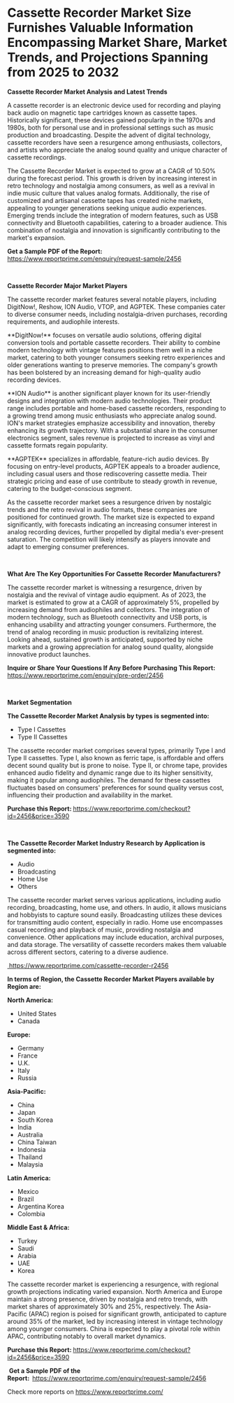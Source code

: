 <p><h1>Cassette Recorder Market Size Furnishes Valuable Information Encompassing Market Share, Market Trends, and Projections Spanning from 2025 to 2032</h1></p><p><strong>Cassette Recorder Market Analysis and Latest Trends</strong></p>
<p><p>A cassette recorder is an electronic device used for recording and playing back audio on magnetic tape cartridges known as cassette tapes. Historically significant, these devices gained popularity in the 1970s and 1980s, both for personal use and in professional settings such as music production and broadcasting. Despite the advent of digital technology, cassette recorders have seen a resurgence among enthusiasts, collectors, and artists who appreciate the analog sound quality and unique character of cassette recordings.</p><p>The Cassette Recorder Market is expected to grow at a CAGR of 10.50% during the forecast period. This growth is driven by increasing interest in retro technology and nostalgia among consumers, as well as a revival in indie music culture that values analog formats. Additionally, the rise of customized and artisanal cassette tapes has created niche markets, appealing to younger generations seeking unique audio experiences. Emerging trends include the integration of modern features, such as USB connectivity and Bluetooth capabilities, catering to a broader audience. This combination of nostalgia and innovation is significantly contributing to the market's expansion.</p></p>
<p><strong>Get a Sample PDF of the Report:&nbsp;</strong> <a href="https://www.reportprime.com/enquiry/request-sample/2456?utm_campaign=3552&utm_medium=2&utm_source=Github&utm_content=ia&utm_term=18032025&utm_id=cassette-recorder">https://www.reportprime.com/enquiry/request-sample/2456</a></p>
<p>&nbsp;</p>
<p><strong>Cassette Recorder Major Market Players</strong></p>
<p><p>The cassette recorder market features several notable players, including DigitNow!, Reshow, ION Audio, VTOP, and AGPTEK. These companies cater to diverse consumer needs, including nostalgia-driven purchases, recording requirements, and audiophile interests.</p><p>**DigitNow!** focuses on versatile audio solutions, offering digital conversion tools and portable cassette recorders. Their ability to combine modern technology with vintage features positions them well in a niche market, catering to both younger consumers seeking retro experiences and older generations wanting to preserve memories. The company's growth has been bolstered by an increasing demand for high-quality audio recording devices.</p><p>**ION Audio** is another significant player known for its user-friendly designs and integration with modern audio technologies. Their product range includes portable and home-based cassette recorders, responding to a growing trend among music enthusiasts who appreciate analog sound. ION's market strategies emphasize accessibility and innovation, thereby enhancing its growth trajectory. With a substantial share in the consumer electronics segment, sales revenue is projected to increase as vinyl and cassette formats regain popularity.</p><p>**AGPTEK** specializes in affordable, feature-rich audio devices. By focusing on entry-level products, AGPTEK appeals to a broader audience, including casual users and those rediscovering cassette media. Their strategic pricing and ease of use contribute to steady growth in revenue, catering to the budget-conscious segment.</p><p>As the cassette recorder market sees a resurgence driven by nostalgic trends and the retro revival in audio formats, these companies are positioned for continued growth. The market size is expected to expand significantly, with forecasts indicating an increasing consumer interest in analog recording devices, further propelled by digital media's ever-present saturation. The competition will likely intensify as players innovate and adapt to emerging consumer preferences.</p></p>
<p>&nbsp;</p>
<p><strong>What Are The Key Opportunities For Cassette Recorder Manufacturers?</strong></p>
<p><p>The cassette recorder market is witnessing a resurgence, driven by nostalgia and the revival of vintage audio equipment. As of 2023, the market is estimated to grow at a CAGR of approximately 5%, propelled by increasing demand from audiophiles and collectors. The integration of modern technology, such as Bluetooth connectivity and USB ports, is enhancing usability and attracting younger consumers. Furthermore, the trend of analog recording in music production is revitalizing interest. Looking ahead, sustained growth is anticipated, supported by niche markets and a growing appreciation for analog sound quality, alongside innovative product launches.</p></p>
<p><strong>Inquire or Share Your Questions If Any Before Purchasing This Report:</strong> <a href="https://www.reportprime.com/enquiry/pre-order/2456?utm_campaign=3552&utm_medium=2&utm_source=Github&utm_content=ia&utm_term=18032025&utm_id=cassette-recorder">https://www.reportprime.com/enquiry/pre-order/2456</a></p>
<p>&nbsp;</p>
<p><strong>Market Segmentation</strong></p>
<p><strong>The Cassette Recorder Market Analysis by types is segmented into:</strong></p>
<p><ul><li>Type I Cassettes</li><li>Type II Cassettes</li></ul></p>
<p><p>The cassette recorder market comprises several types, primarily Type I and Type II cassettes. Type I, also known as ferric tape, is affordable and offers decent sound quality but is prone to noise. Type II, or chrome tape, provides enhanced audio fidelity and dynamic range due to its higher sensitivity, making it popular among audiophiles. The demand for these cassettes fluctuates based on consumers' preferences for sound quality versus cost, influencing their production and availability in the market.</p></p>
<p><strong>Purchase this Report:&nbsp;</strong><a href="https://www.reportprime.com/checkout?id=2456&price=3590&utm_campaign=3552&utm_medium=2&utm_source=Github&utm_content=ia&utm_term=18032025&utm_id=cassette-recorder">https://www.reportprime.com/checkout?id=2456&price=3590</a></p>
<p>&nbsp;</p>
<p><strong>The Cassette Recorder Market Industry Research by Application is segmented into:</strong></p>
<p><ul><li>Audio</li><li>Broadcasting</li><li>Home Use</li><li>Others</li></ul></p>
<p><p>The cassette recorder market serves various applications, including audio recording, broadcasting, home use, and others. In audio, it allows musicians and hobbyists to capture sound easily. Broadcasting utilizes these devices for transmitting audio content, especially in radio. Home use encompasses casual recording and playback of music, providing nostalgia and convenience. Other applications may include education, archival purposes, and data storage. The versatility of cassette recorders makes them valuable across different sectors, catering to a diverse audience.</p></p>
<p><a href="https://www.reportprime.com/cassette-recorder-r2456?utm_campaign=3552&utm_medium=2&utm_source=Github&utm_content=ia&utm_term=18032025&utm_id=cassette-recorder">&nbsp;https://www.reportprime.com/cassette-recorder-r2456</a></p>
<p><strong>In terms of Region, the Cassette Recorder Market Players available by Region are:</strong></p>
<p>
    <p> <strong> North America: </strong>
        <ul>
            <li>United States</li>
            <li>Canada</li>
        </ul>
        </p> 
    <p> <strong> Europe: </strong>
        <ul>
            <li>Germany</li>
            <li>France</li>
            <li>U.K.</li>
            <li>Italy</li>
            <li>Russia</li>
        </ul>
        </p> 
    <p> <strong> Asia-Pacific: </strong>
        <ul>
            <li>China</li>
            <li>Japan</li>
            <li>South Korea</li>
            <li>India</li>
            <li>Australia</li>
            <li>China Taiwan</li>
            <li>Indonesia</li>
            <li>Thailand</li>
            <li>Malaysia</li>
        </ul>
        </p> 
    <p> <strong> Latin America: </strong>
        <ul>
            <li>Mexico</li>
            <li>Brazil</li>
            <li>Argentina Korea</li>
            <li>Colombia</li>
        </ul>
        </p> 
    <p> <strong> Middle East & Africa: </strong>
        <ul>
            <li>Turkey</li>
            <li>Saudi</li>
            <li>Arabia</li>
            <li>UAE</li>
            <li>Korea</li>
        </ul>
    </p>
    </p>
<p><p>The cassette recorder market is experiencing a resurgence, with regional growth projections indicating varied expansion. North America and Europe maintain a strong presence, driven by nostalgia and retro trends, with market shares of approximately 30% and 25%, respectively. The Asia-Pacific (APAC) region is poised for significant growth, anticipated to capture around 35% of the market, led by increasing interest in vintage technology among younger consumers. China is expected to play a pivotal role within APAC, contributing notably to overall market dynamics.</p></p>
<p><strong>Purchase this Report: </strong><a href="https://www.reportprime.com/checkout?id=2456&price=3590&utm_campaign=3552&utm_medium=2&utm_source=Github&utm_content=ia&utm_term=18032025&utm_id=cassette-recorder">https://www.reportprime.com/checkout?id=2456&price=3590</a></p>
<p>&nbsp;<strong>Get a Sample PDF of the Report:&nbsp;&nbsp;</strong><a href="https://www.reportprime.com/enquiry/request-sample/2456?utm_campaign=3552&utm_medium=2&utm_source=Github&utm_content=ia&utm_term=18032025&utm_id=cassette-recorder">https://www.reportprime.com/enquiry/request-sample/2456</a></p>
<p><strong></strong></p>
<p>Check more reports on <a href="https://www.reportprime.com/?utm_campaign=3552&utm_medium=2&utm_source=Github&utm_content=ia&utm_term=18032025&utm_id=cassette-recorder">https://www.reportprime.com/</a></p>